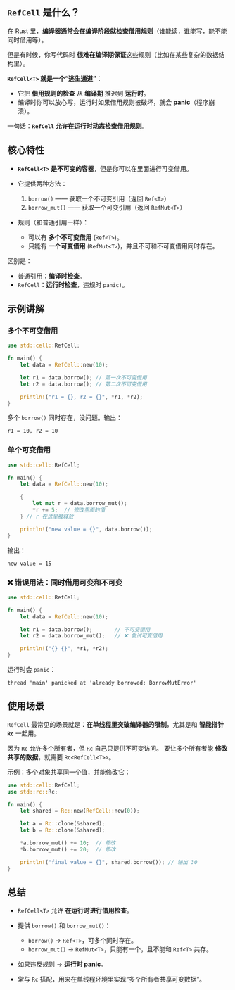 ## `RefCell` 是什么？

在 Rust 里，**编译器通常会在编译阶段就检查借用规则**（谁能读，谁能写，能不能同时借用等）。

但是有时候，你写代码时 **很难在编译期保证**这些规则（比如在某些复杂的数据结构里）。

**`RefCell<T>` 就是一个“逃生通道”**：

* 它把 **借用规则的检查** 从 **编译期** 推迟到 **运行时**。
* 编译时你可以放心写，运行时如果借用规则被破坏，就会 **panic**（程序崩溃）。

一句话：**`RefCell` 允许在运行时动态检查借用规则**。


## 核心特性

* **`RefCell<T>` 是不可变的容器**，但是你可以在里面进行可变借用。

* 它提供两种方法：

  1. `borrow()` —— 获取一个不可变引用（返回 `Ref<T>`）
  2. `borrow_mut()` —— 获取一个可变引用（返回 `RefMut<T>`）

* 规则（和普通引用一样）：

  * 可以有 **多个不可变借用** (`Ref<T>`)。
  * 只能有 **一个可变借用** (`RefMut<T>`)，并且不可和不可变借用同时存在。

区别是：

* 普通引用：**编译时检查**。
* `RefCell`：**运行时检查**，违规时 `panic!`。


## 示例讲解

### 多个不可变借用

```rust
use std::cell::RefCell;

fn main() {
    let data = RefCell::new(10);

    let r1 = data.borrow(); // 第一次不可变借用
    let r2 = data.borrow(); // 第二次不可变借用

    println!("r1 = {}, r2 = {}", *r1, *r2);
}
```

多个 `borrow()` 同时存在，没问题。输出：

```
r1 = 10, r2 = 10
```


### 单个可变借用

```rust
use std::cell::RefCell;

fn main() {
    let data = RefCell::new(10);

    {
        let mut r = data.borrow_mut(); 
        *r += 5;  // 修改里面的值
    } // r 在这里被释放

    println!("new value = {}", data.borrow()); 
}
```

输出：

```
new value = 15
```

### ❌ 错误用法：同时借用可变和不可变

```rust
use std::cell::RefCell;

fn main() {
    let data = RefCell::new(10);

    let r1 = data.borrow();       // 不可变借用
    let r2 = data.borrow_mut();   // ❌ 尝试可变借用

    println!("{} {}", *r1, *r2);
}
```

运行时会 `panic`：

```
thread 'main' panicked at 'already borrowed: BorrowMutError'
```


## 使用场景

`RefCell` 最常见的场景就是：**在单线程里突破编译器的限制**，尤其是和 **智能指针 `Rc`** 一起用。

因为 `Rc` 允许多个所有者，但 `Rc` 自己只提供不可变访问。
要让多个所有者能 **修改共享的数据**，就需要 `Rc<RefCell<T>>`。

示例：多个对象共享同一个值，并能修改它：

```rust
use std::cell::RefCell;
use std::rc::Rc;

fn main() {
    let shared = Rc::new(RefCell::new(0));

    let a = Rc::clone(&shared);
    let b = Rc::clone(&shared);

    *a.borrow_mut() += 10;  // 修改
    *b.borrow_mut() += 20;  // 修改

    println!("final value = {}", shared.borrow()); // 输出 30
}
```


## 总结

* `RefCell<T>` 允许 **在运行时进行借用检查**。
* 提供 `borrow()` 和 `borrow_mut()`：

  * `borrow()` → `Ref<T>`，可多个同时存在。
  * `borrow_mut()` → `RefMut<T>`，只能有一个，且不能和 `Ref<T>` 共存。
* 如果违反规则 → **运行时 panic**。
* 常与 `Rc` 搭配，用来在单线程环境里实现“多个所有者共享可变数据”。
